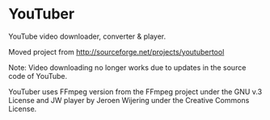 YouTuber
========

YouTube video downloader, converter &amp; player.

Moved project from http://sourceforge.net/projects/youtubertool


Note: Video downloading no longer works due to updates in the source code of YouTube.

YouTuber uses FFmpeg version from the FFmpeg project under the GNU v.3 License and JW player by Jeroen Wijering under the Creative Commons License.
